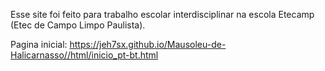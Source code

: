 Esse site foi feito para trabalho escolar interdisciplinar na escola Etecamp (Etec de Campo Limpo Paulista).


Pagina inicial: 
 https://jeh7sx.github.io/Mausoleu-de-Halicarnasso//html/inicio_pt-bt.html   
  
